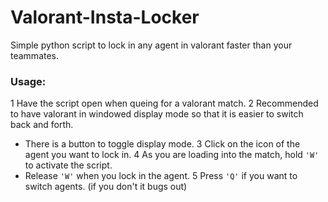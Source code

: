 # Valorant-Insta-Locker
Simple python script to lock in any agent in valorant faster than your teammates.

### Usage:
1 Have the script open when queing for a valorant match.
2 Recommended to have valorant in windowed display mode so that it is easier to switch back and forth.
  - There is a button to toggle display mode. 
3 Click on the icon of the agent you want to lock in.
4 As you are loading into the match, hold `'W'` to activate the script.
  - Release `'W'` when you lock in the agent.
5 Press `'Q'` if you want to switch agents. (if you don't it bugs out)
